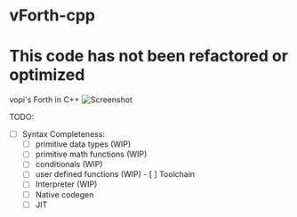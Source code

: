 # vForth-cpp
# This code has not been refactored or optimized
vopi's Forth in C++
![Screenshot](https://i.imgur.com/X6tIrRF.png)

TODO:
   - [ ] Syntax Completeness:
        - [ ] primitive data types (WIP)
        - [ ] primitive math functions (WIP)
        - [ ] conditionals (WIP)
        - [ ] user defined functions (WIP)
    - [ ] Toolchain
        - [ ] Interpreter (WIP)
        - [ ] Native codegen
        - [ ] JIT